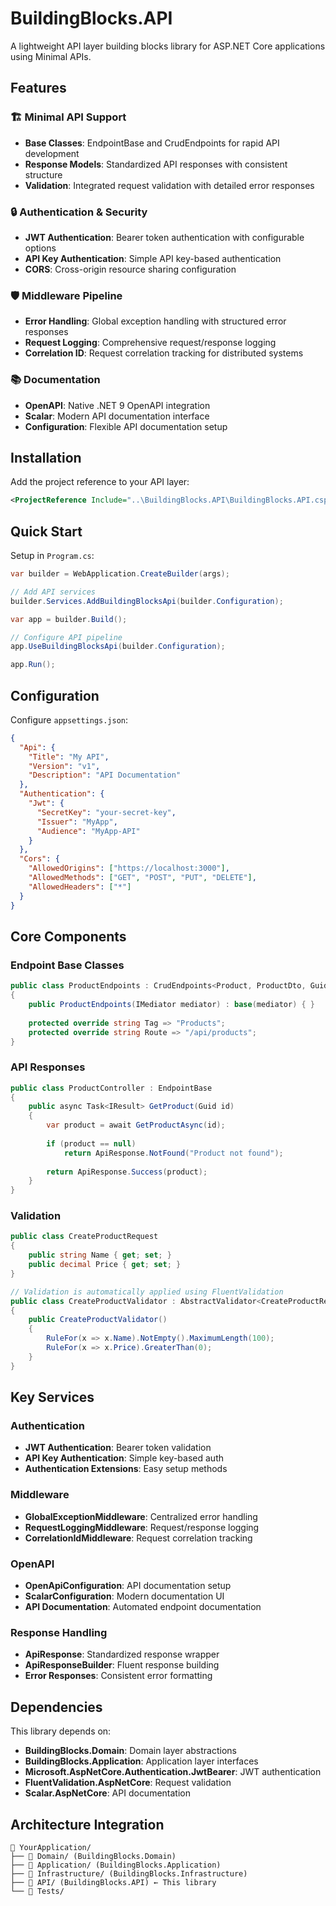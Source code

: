 # BuildingBlocks.API

A lightweight API layer building blocks library for ASP.NET Core applications using Minimal APIs.

## Features

### 🏗️ Minimal API Support
- **Base Classes**: EndpointBase and CrudEndpoints for rapid API development
- **Response Models**: Standardized API responses with consistent structure
- **Validation**: Integrated request validation with detailed error responses

### 🔒 Authentication & Security
- **JWT Authentication**: Bearer token authentication with configurable options
- **API Key Authentication**: Simple API key-based authentication
- **CORS**: Cross-origin resource sharing configuration

### 🛡️ Middleware Pipeline
- **Error Handling**: Global exception handling with structured error responses
- **Request Logging**: Comprehensive request/response logging
- **Correlation ID**: Request correlation tracking for distributed systems

### 📚 Documentation
- **OpenAPI**: Native .NET 9 OpenAPI integration
- **Scalar**: Modern API documentation interface
- **Configuration**: Flexible API documentation setup

## Installation

Add the project reference to your API layer:

```xml
<ProjectReference Include="..\BuildingBlocks.API\BuildingBlocks.API.csproj" />
```

## Quick Start

Setup in `Program.cs`:

```csharp
var builder = WebApplication.CreateBuilder(args);

// Add API services
builder.Services.AddBuildingBlocksApi(builder.Configuration);

var app = builder.Build();

// Configure API pipeline
app.UseBuildingBlocksApi(builder.Configuration);

app.Run();
```

## Configuration

Configure `appsettings.json`:

```json
{
  "Api": {
    "Title": "My API",
    "Version": "v1",
    "Description": "API Documentation"
  },
  "Authentication": {
    "Jwt": {
      "SecretKey": "your-secret-key",
      "Issuer": "MyApp",
      "Audience": "MyApp-API"
    }
  },
  "Cors": {
    "AllowedOrigins": ["https://localhost:3000"],
    "AllowedMethods": ["GET", "POST", "PUT", "DELETE"],
    "AllowedHeaders": ["*"]
  }
}
```

## Core Components

### Endpoint Base Classes

```csharp
public class ProductEndpoints : CrudEndpoints<Product, ProductDto, Guid>
{
    public ProductEndpoints(IMediator mediator) : base(mediator) { }
    
    protected override string Tag => "Products";
    protected override string Route => "/api/products";
}
```

### API Responses

```csharp
public class ProductController : EndpointBase
{
    public async Task<IResult> GetProduct(Guid id)
    {
        var product = await GetProductAsync(id);
        
        if (product == null)
            return ApiResponse.NotFound("Product not found");
            
        return ApiResponse.Success(product);
    }
}
```

### Validation

```csharp
public class CreateProductRequest
{
    public string Name { get; set; }
    public decimal Price { get; set; }
}

// Validation is automatically applied using FluentValidation
public class CreateProductValidator : AbstractValidator<CreateProductRequest>
{
    public CreateProductValidator()
    {
        RuleFor(x => x.Name).NotEmpty().MaximumLength(100);
        RuleFor(x => x.Price).GreaterThan(0);
    }
}
```

## Key Services

### Authentication
- **JWT Authentication**: Bearer token validation
- **API Key Authentication**: Simple key-based auth
- **Authentication Extensions**: Easy setup methods

### Middleware
- **GlobalExceptionMiddleware**: Centralized error handling
- **RequestLoggingMiddleware**: Request/response logging
- **CorrelationIdMiddleware**: Request correlation tracking

### OpenAPI
- **OpenApiConfiguration**: API documentation setup
- **ScalarConfiguration**: Modern documentation UI
- **API Documentation**: Automated endpoint documentation

### Response Handling
- **ApiResponse**: Standardized response wrapper
- **ApiResponseBuilder**: Fluent response building
- **Error Responses**: Consistent error formatting

## Dependencies

This library depends on:
- **BuildingBlocks.Domain**: Domain layer abstractions
- **BuildingBlocks.Application**: Application layer interfaces
- **Microsoft.AspNetCore.Authentication.JwtBearer**: JWT authentication
- **FluentValidation.AspNetCore**: Request validation
- **Scalar.AspNetCore**: API documentation

## Architecture Integration

```
📁 YourApplication/
├── 📁 Domain/ (BuildingBlocks.Domain)
├── 📁 Application/ (BuildingBlocks.Application)
├── 📁 Infrastructure/ (BuildingBlocks.Infrastructure)
├── 📁 API/ (BuildingBlocks.API) ← This library
└── 📁 Tests/
```